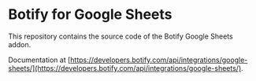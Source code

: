 # Botify for Google Sheets

This repository contains the source code of the Botify Google Sheets addon.

Documentation at [https://developers.botify.com/api/integrations/google-sheets/](https://developers.botify.com/api/integrations/google-sheets/).

